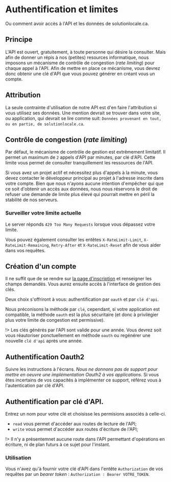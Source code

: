 # Authentification et limites

Ou comment avoir accès à l'API et les données de solutionlocale.ca.

## Principe

L'API est ouvert, gratuitement, à toute personne qui désire la consulter. Mais afin de donner un répis à nos (petites) resources informatique, nous imposons un mécanisme de contrôle de congestion (_rate limiting_) pour chaque appel à l'API. Afin de mettre en place ce mécanisme, vous devrez donc obtenir une clé d'API que vous pouvez générer en créant vous un compte.

## Attribution

La seule contrainte d'utilisation de notre API est d'en faire l'attribution si vous utilisez ses données. Une mention devrait se trouver dans votre site, ou application, qui devrait se lire comme suit: `Données provenant en tout, ou en partie, de solutionlocale.ca`.

## Contrôle de congestion (_rate limiting_)

Par défaut, le mécanisme de contrôle de gestion est extrêmement limitatif. Il permet un maximum de `2` appels d'API par minutes, par clé d'API. Cette limite vous permet de consulter tranquillement les ressources de l'API.

Si vous avez un projet actif et nécessitez plus d'appels à la minute, vous devez contacter le développeur principal au projet à l'adresse inscrite dans votre compte. Bien que nous n'ayons aucune intention d'empêcher qui que ce soit d'obtenir un accès aux données, nous nous réservons le droit de refuser une demande de limite plus élevé qui pourrait mettre en péril la stabilité de nos serveurs.

### Surveiller votre limite actuelle

Le server réponds `429 Too Many Requests` lorsque vous dépassez votre limite.

Vous pouvez également consulter les entêtes `X-RateLimit-Limit`, `X-RateLimit-Remaining`, `Retry-After` et `X-RateLimit-Reset` afin de vous aider dans vos requêtes.

## Création d'un compte

Il ne suffit que de se rendre sur [la page d'inscription](https://api.solutionlocale.ca/register) et renseigner les champs demandés. Vous aurez ensuite accès à l'interface de gestion des clés.

Deux choix s'offriront à vous: authentification par `oauth` et par `clé d'api`.

Nous préconisons la méthode par `clé`, cependant, si votre application est compatible, la méthode `oauth` est la plus sécuritaire (et donc à privilégier plus votre limite de congestion est permissive).

!> Les clés générés par l'API sont valide pour une année. Vous devrez soit vous réautoriser ponctuellement en méthode `oauth` ou regénérer une nouvelle `clé d'api` après une année.

## Authentification Oauth2

Suivre les instructions à l'écrans. *Nous ne donnons pas de support pour mettre en oeuvre une implémentation Oauth2 à vos applications*. Si vous êtes incertains de vos capacités à implémenter ce support, référez vous à l'autentication par clé d'API.

## Authentification par clé d'API.

Entrez un nom pour votre clé et choisisse les permisions associés à celle-ci.

- `read` vous permet d'accéder aux routes de lecture de l'API;
- `write` vous permet d'accéder aux routes d'écriture de l'API;

!> Il n'y a présentemnet aucune route dans l'API permettant d'opérations en écriture, ni de plan futurs à ce sujet pour l'instant.

### Utilisation
Vous n'avez qu'à fournir votre clé d'API dans l'entête `Authorization` de vos requêtes par un _bearer token_ : `Authorization : Bearer VOTRE_TOKEN`.